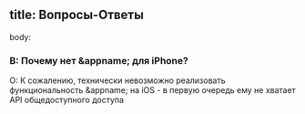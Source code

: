 title: Вопросы-Ответы
---
body:

### В: Почему нет &appname; для iPhone?
О: К сожалению, технически невозможно реализовать функциональность &appname; на iOS - в первую очередь ему не хватает API общедоступного доступа
